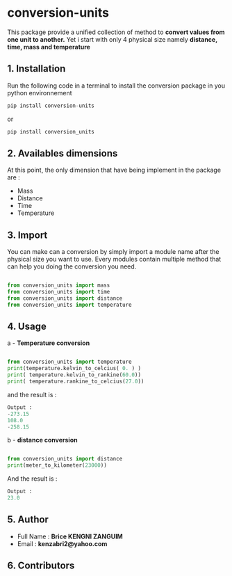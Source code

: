 # conversion-units
This package provide a unified collection of method to **convert values from one unit to another.** 
Yet i start with only 4 physical size namely <strong> distance, time, mass and temperature </strong>

## 1. Installation

Run the following code in a terminal to install the conversion package in you python environnement

```python
pip install conversion-units
```
or
```python
pip install conversion_units
```

## 2. Availables dimensions

At this point, the only dimension that have being implement in the package are : 
<ul>
    <li> Mass   </li>
    <li> Distance   </li>
    <li> Time   </li>
    <li> Temperature   </li>
</ul>

## 3. Import

You can make can a conversion by simply import a module name after the physical size you want to use. Every modules contain multiple method that can help you doing the conversion you need.
```python

from conversion_units import mass
from conversion_units import time
from conversion_units import distance
from conversion_units import temperature

```

## 4. Usage

a - <strong> Temperature conversion </strong>
```python

from conversion_units import temperature
print(temperature.kelvin_to_celcius( 0. ) )
print( temperature.kelvin_to_rankine(60.0))
print( temperature.rankine_to_celcius(27.0))
```

and the result is :

```python
Output : 
-273.15
108.0
-258.15
```
b - <strong> distance conversion </strong>

```python

from conversion_units import distance
print(meter_to_kilometer(23000))

```

And the result is : 

```python
Output : 
23.0
```
## 5. Author

<ul>
    <li> Full Name : <strong> Brice KENGNI ZANGUIM </strong>  </li>
    <li> Email : <strong> kenzabri2@yahoo.com </strong>   </li>
</ul>

## 6. Contributors


